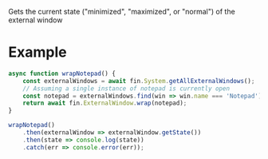 Gets the current state ("minimized", "maximized", or "normal") of the external window

# Example
```js
async function wrapNotepad() {
    const externalWindows = await fin.System.getAllExternalWindows();
    // Assuming a single instance of notepad is currently open
    const notepad = externalWindows.find(win => win.name === 'Notepad');
    return await fin.ExternalWindow.wrap(notepad);
}

wrapNotepad()
    .then(externalWindow => externalWindow.getState())
    .then(state => console.log(state))
    .catch(err => console.error(err));
```
